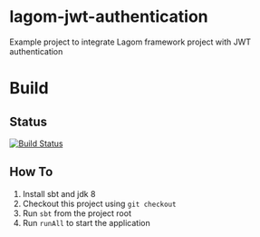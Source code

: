 # lagom-jwt-authentication
Example project to integrate Lagom framework project with JWT authentication

# Build 
## Status
[![Build Status](https://travis-ci.org/dpalinic/public-transportation-services.svg?branch=master)](https://travis-ci.org/dpalinic/public-transportation-services)

## How To

1. Install sbt and jdk 8
2. Checkout this project using `git checkout`
3. Run `sbt` from the project root
4. Run `runAll` to start the application